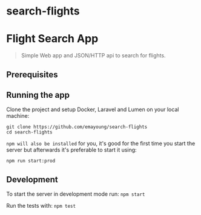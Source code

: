 # search-flights
Flight Search App
===

> Simple Web app and JSON/HTTP api to search for flights.

## Prerequisites

## Running the app

Clone the project and setup Docker, Laravel and Lumen on your local machine:

```
git clone https://github.com/emayoung/search-flights
cd search-flights
```

`npm will also be installed` for you, it's good for
the first time you start the server but afterwards it's preferable
to start it using:

```
npm run start:prod
```

## Development

To start the server in development mode run:
```npm start```

Run the tests with:
```npm test```
